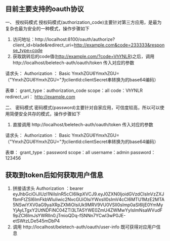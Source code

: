 ## 目前主要支持的oauth协议
一、 授权码模式
授权码模式(authorization_code)主要针对第三方应用，是最为复杂也最为安全的一种模式，操作步骤如下
1. 访问地址：http://localhost:8100/oauth/authorize?client_id=blade&redirect_uri=http://example.com&code=233333&response_type=code
2. 获取跳转后的code值(http://example.com/?code=VhYNLR)之后，调用 http://localhost/beletech-auth/oauth/token 传入对应的参数

请求头：
Authorization ： Basic YmxhZGU6YmxhZGU= （"YmxhZGU6YmxhZGU="为clientId:clientSecret串转换为的base64编码）

表单：
grant_type：authorization_code
scope：all
code：VhYNLR
redirect_uri： http://example.com

二、 密码模式
密码模式(password)主要针对自家应用，可信度较高，所以可以使用简便安全共存的模式，操作步骤如下
1. 直接调用 http://localhost/beletech-auth/oauth/token 传入对应的参数

请求头：
Authorization ： Basic YmxhZGU6YmxhZGU= （"YmxhZGU6YmxhZGU="为clientId:clientSecret串转换为的base64编码）

表单：
grant_type：password
scope：all
username：admin
password：123456

## 获取到token后如何获取用户信息
1. 拼接请求头
Authorization ：bearer eyJhbGciOiJIUzI1NiIsInR5cCI6IkpXVCJ9.eyJ0ZXN0IjoidGVzdCIsInVzZXJfbmFtZSI6ImFkbWluIiwic2NvcGUiOlsiYWxsIl0sImV4cCI6MTU1MzE2MTA5NSwiYXV0aG9yaXRpZXMiOlsiUk9MRV9VU0VSIl0sImp0aSI6IjE0YmMyYjAyLTgxY2UtNDFiNC04ZTI3LTA5YWE0ZmU4ZWMwYyIsImNsaWVudF9pZCI6ImJsYWRlIn0.jTmioQDq-fSNNn7YCwl3wP0JE-etSWtzLDe545mDbP4
2. 调用 http://localhost/beletech-auth/oauth/user-info 既可获得对应用户信息
